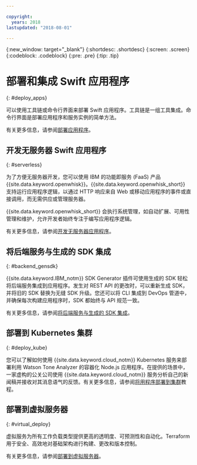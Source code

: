 ```yaml
---

copyright:
  years: 2018
lastupdated: "2018-08-01"

---
```

{:new_window: target="_blank"}
{:shortdesc: .shortdesc}
{:screen: .screen}
{:codeblock: .codeblock}
{:pre: .pre}
{:tip: .tip}

# 部署和集成 Swift 应用程序
{: #deploy_apps}

可以使用工具链或命令行界面来部署 Swift 应用程序。工具链是一组工具集成。命令行界面是部署应用程序和服务实例的简单方法。


有关更多信息，请参阅[部署应用程序](../apps/dep-app-tool.html)。

## 开发无服务器 Swift 应用程序
{: #serverless}

为了方便无服务器开发，您可以使用 IBM 的功能即服务 (FaaS) 产品 {{site.data.keyword.openwhisk}}。{{site.data.keyword.openwhisk_short}} 支持运行应用程序逻辑，以通过 HTTP 响应来自 Web 或移动应用程序的事件或直接调用，而无需供应或管理服务器。

{{site.data.keyword.openwhisk_short}} 会执行系统管理，如自动扩展、可用性管理和维护，允许开发者始终专注于编写应用程序逻辑。

有关更多信息，请参阅[开发无服务器应用程序](../apps/deploying/functions.html)。

## 将后端服务与生成的 SDK 集成
{: #backend_gensdk}

{{site.data.keyword.IBM_notm}} SDK Generator 插件可使用生成的 SDK 轻松将后端服务集成到应用程序。发生对 REST API 的更改时，可以重新生成 SDK，并将旧的 SDK 替换为无缝 SDK 升级。您还可以将 CLI 集成到 DevOps 管道中，并确保每次构建应用程序时，SDK 都始终与 API 规范一致。

有关更多信息，请参阅[将后端服务与生成的 SDK 集成](/docs/swift/backend/cli_sdkgen.html)。

## 部署到 Kubernetes 集群
{: #deploy_kube}

您可以了解如何使用 {{site.data.keyword.cloud_notm}} Kubernetes 服务来部署利用 Watson Tone Analyzer 的容器化 Node.js 应用程序。在提供的场景中，一家虚构的公关公司使用 {{site.data.keyword.cloud_notm}} 服务分析自己的新闻稿并接收对其消息语气的反馈。有关更多信息，请参阅[将用程序部署到集群](../containers/cs_tutorials_apps.html)教程。

## 部署到虚拟服务器
{: #virtual_deploy}

虚拟服务为所有工作负载类型提供更高的透明度、可预测性和自动化。Terraform 用于安全、高效地对基础架构进行构建、更改和版本控制。

有关更多信息，请参阅[部署到虚拟服务器](../apps/vsi-deploy.html)。
